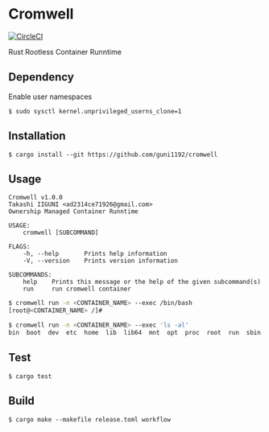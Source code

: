 # Cromwell

[![CircleCI](https://circleci.com/gh/guni1192/cromwell/tree/master.svg?style=svg)](https://circleci.com/gh/guni1192/cromwell/tree/master)

Rust Rootless Container Runntime

## Dependency

Enable user namespaces

```
$ sudo sysctl kernel.unprivileged_userns_clone=1
```



## Installation

```
$ cargo install --git https://github.com/guni1192/cromwell
```

## Usage

```
Cromwell v1.0.0
Takashi IIGUNI <ad2314ce71926@gmail.com>
Ownership Managed Container Runntime

USAGE:
    cromwell [SUBCOMMAND]

FLAGS:
    -h, --help       Prints help information
    -V, --version    Prints version information

SUBCOMMANDS:
    help    Prints this message or the help of the given subcommand(s)
    run     run cromwell container
```

```bash
$ cromwell run -n <CONTAINER_NAME> --exec /bin/bash
[root@<CONTAINER_NAME> /]# 
```

```bash
$ cromwell run -n <CONTAINER_NAME> --exec 'ls -al'
bin  boot  dev  etc  home  lib  lib64  mnt  opt  proc  root  run  sbin  srv  sys  tmp  usr  var
```

## Test

```
$ cargo test
```

## Build

```
$ cargo make --makefile release.toml workflow
```
